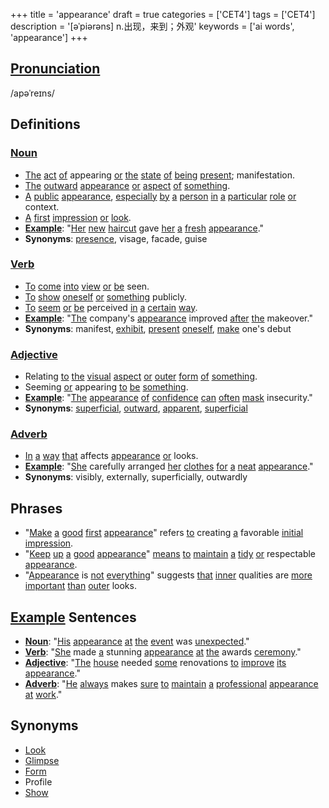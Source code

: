 +++
title = 'appearance'
draft = true
categories = ['CET4']
tags = ['CET4']
description = '[əˈpiərəns] n.出现，来到；外观'
keywords = ['ai words', 'appearance']
+++

## [Pronunciation](/post/pronunciation/)
/apəˈreɪns/

## Definitions
### [Noun](/post/noun/)
- [The](/post/the/) [act](/post/act/) [of](/post/of/) appearing [or](/post/or/) [the](/post/the/) [state](/post/state/) [of](/post/of/) [being](/post/being/) [present](/post/present/); manifestation.
- [The](/post/the/) [outward](/post/outward/) [appearance](/post/appearance/) [or](/post/or/) [aspect](/post/aspect/) [of](/post/of/) [something](/post/something/).
- [A](/post/a/) [public](/post/public/) [appearance](/post/appearance/), [especially](/post/especially/) [by](/post/by/) [a](/post/a/) [person](/post/person/) [in](/post/in/) [a](/post/a/) [particular](/post/particular/) [role](/post/role/) [or](/post/or/) context.
- [A](/post/a/) [first](/post/first/) [impression](/post/impression/) [or](/post/or/) [look](/post/look/).
- **[Example](/post/example/)**: "[Her](/post/her/) [new](/post/new/) [haircut](/post/haircut/) gave [her](/post/her/) [a](/post/a/) [fresh](/post/fresh/) [appearance](/post/appearance/)."
- **Synonyms**: [presence](/post/presence/), visage, facade, guise

### [Verb](/post/verb/)
- [To](/post/to/) [come](/post/come/) [into](/post/into/) [view](/post/view/) [or](/post/or/) [be](/post/be/) seen.
- [To](/post/to/) [show](/post/show/) [oneself](/post/oneself/) [or](/post/or/) [something](/post/something/) publicly.
- [To](/post/to/) [seem](/post/seem/) [or](/post/or/) [be](/post/be/) perceived [in](/post/in/) [a](/post/a/) [certain](/post/certain/) [way](/post/way/).
- **[Example](/post/example/)**: "[The](/post/the/) company's [appearance](/post/appearance/) improved [after](/post/after/) [the](/post/the/) makeover."
- **Synonyms**: manifest, [exhibit](/post/exhibit/), [present](/post/present/) [oneself](/post/oneself/), [make](/post/make/) one's debut

### [Adjective](/post/adjective/)
- Relating [to](/post/to/) [the](/post/the/) [visual](/post/visual/) [aspect](/post/aspect/) [or](/post/or/) [outer](/post/outer/) [form](/post/form/) [of](/post/of/) [something](/post/something/).
- Seeming [or](/post/or/) appearing [to](/post/to/) [be](/post/be/) [something](/post/something/).
- **[Example](/post/example/)**: "[The](/post/the/) [appearance](/post/appearance/) [of](/post/of/) [confidence](/post/confidence/) [can](/post/can/) [often](/post/often/) [mask](/post/mask/) insecurity."
- **Synonyms**: [superficial](/post/superficial/), [outward](/post/outward/), [apparent](/post/apparent/), [superficial](/post/superficial/)

### [Adverb](/post/adverb/)
- [In](/post/in/) [a](/post/a/) [way](/post/way/) [that](/post/that/) affects [appearance](/post/appearance/) [or](/post/or/) looks.
- **[Example](/post/example/)**: "[She](/post/she/) carefully arranged [her](/post/her/) [clothes](/post/clothes/) [for](/post/for/) [a](/post/a/) [neat](/post/neat/) [appearance](/post/appearance/)."
- **Synonyms**: visibly, externally, superficially, outwardly

## Phrases
- "[Make](/post/make/) [a](/post/a/) [good](/post/good/) [first](/post/first/) [appearance](/post/appearance/)" refers [to](/post/to/) creating [a](/post/a/) favorable [initial](/post/initial/) [impression](/post/impression/).
- "[Keep](/post/keep/) [up](/post/up/) [a](/post/a/) [good](/post/good/) [appearance](/post/appearance/)" [means](/post/means/) [to](/post/to/) [maintain](/post/maintain/) [a](/post/a/) [tidy](/post/tidy/) [or](/post/or/) respectable [appearance](/post/appearance/).
- "[Appearance](/post/appearance/) is [not](/post/not/) [everything](/post/everything/)" suggests [that](/post/that/) [inner](/post/inner/) qualities are [more](/post/more/) [important](/post/important/) [than](/post/than/) [outer](/post/outer/) looks.

## [Example](/post/example/) Sentences
- **[Noun](/post/noun/)**: "[His](/post/his/) [appearance](/post/appearance/) [at](/post/at/) [the](/post/the/) [event](/post/event/) was [unexpected](/post/unexpected/)."
- **[Verb](/post/verb/)**: "[She](/post/she/) made [a](/post/a/) stunning [appearance](/post/appearance/) [at](/post/at/) [the](/post/the/) awards [ceremony](/post/ceremony/)."
- **[Adjective](/post/adjective/)**: "[The](/post/the/) [house](/post/house/) needed [some](/post/some/) renovations [to](/post/to/) [improve](/post/improve/) [its](/post/its/) [appearance](/post/appearance/)."
- **[Adverb](/post/adverb/)**: "[He](/post/he/) [always](/post/always/) makes [sure](/post/sure/) [to](/post/to/) [maintain](/post/maintain/) [a](/post/a/) [professional](/post/professional/) [appearance](/post/appearance/) [at](/post/at/) [work](/post/work/)."

## Synonyms
- [Look](/post/look/)
- [Glimpse](/post/glimpse/)
- [Form](/post/form/)
- Profile
- [Show](/post/show/)
